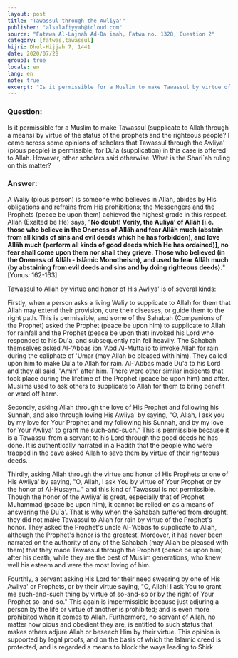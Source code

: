 ```yaml
---
layout: post
title: "Tawassul through the Awliya'"
publisher: "alsalafiyyah@icloud.com"
source: "Fatawa Al-Lajnah Ad-Da'imah, Fatwa no. 1328, Question 2"
category: [fatwas,tawassul]
hijri: Dhul-Hijjah 7, 1441
date: 2020/07/28
group3: true
locale: en
lang: en
note: true
excerpt: "Is it permissible for a Muslim to make Tawassul by virtue of the status of the prophets and the righteous people?"
---
```


### Question: 
Is it permissible for a Muslim to make Tawassul (supplicate to Allah through a means) by virtue of the status of the prophets and the righteous people? I came across some opinions of scholars that Tawassul through the Awliya' (pious people) is permissible, for Du'a (supplication) in this case is offered to Allah. However, other scholars said otherwise. What is the Shari`ah ruling on this matter?

### Answer:
A Waliy (pious person) is someone who believes in Allah, abides by His obligations and refrains from His prohibitions; the Messengers and the Prophets (peace be upon them) achieved the highest grade in this respect. Allah (Exalted be He) says, "**No doubt! Verily, the Auliyâ’ of Allâh [i.e. those who believe in the Oneness of Allâh and fear Allâh much (abstain from all kinds of sins and evil deeds which he has forbidden), and love Allâh much (perform all kinds of good deeds which He has ordained)], no fear shall come upon them nor shall they grieve. Those who believed (in the Oneness of Allâh - Islâmic Monotheism), and used to fear Allâh much (by abstaining from evil deeds and sins and by doing righteous deeds).**" [Yunus: 162-163]

Tawassul to Allah by virtue and honor of His Awliya' is of several kinds:

Firstly, when a person asks a living Waliy to supplicate to Allah for them that Allah may extend their provision, cure their diseases, or guide them to the right path. This is permissible, and some of the Sahabah (Companions of the Prophet) asked the Prophet (peace be upon him) to supplicate to Allah for rainfall and the Prophet (peace be upon that) invoked his Lord who responded to his Du'a, and subsequently rain fell heavily. The Sahabah themselves asked Al-'Abbas ibn 'Abd Al-Muttalib to invoke Allah for rain during the caliphate of 'Umar (may Allah be pleased with him). They called upon him to make Du'a to Allah for rain. Al-'Abbas made Du'a to his Lord and they all said, "Amin" after him. There were other similar incidents that took place during the lifetime of the Prophet (peace be upon him) and after. Muslims used to ask others to supplicate to Allah for them to bring benefit or ward off harm.

Secondly, asking Allah through the love of His Prophet and following his Sunnah, and also through loving His Awliya' by saying, "O, Allah, I ask you by my love for Your Prophet and my following his Sunnah, and by my love for Your Awliya' to grant me such-and-such." This is permissible because it is a Tawassul from a servant to his Lord through the good deeds he has done. It is authentically narrated in a Hadith that the people who were trapped in the cave asked Allah to save them by virtue of their righteous deeds.

Thirdly, asking Allah through the virtue and honor of His Prophets or one of His Awliya' by saying, "O, Allah, I ask You by virtue of Your Prophet or by the honor of Al-Husayn..." and this kind of Tawassul is not permissible. Though the honor of the Awliya' is great, especially that of Prophet Muhammad (peace be upon him), it cannot be relied on as a means of answering the Du`a'. That is why when the Sahabah suffered from drought, they did not make Tawassul to Allah for rain by virtue of the Prophet's honor. They asked the Prophet's uncle Al-'Abbas to supplicate to Allah, although the Prophet's honor is the greatest. Moreover, it has never been narrated on the authority of any of the Sahabah (may Allah be pleased with them) that they made Tawassul through the Prophet (peace be upon him) after his death, while they are the best of Muslim generations, who knew well his esteem and were the most loving of him.

Fourthly, a servant asking His Lord for their need swearing by one of His Awliya' or Prophets, or by their virtue saying, "O, Allah! I ask You to grant me such-and-such thing by virtue of so-and-so or by the right of Your Prophet so-and-so." This again is impermissible because just adjuring a person by the life or virtue of another is prohibited; and is even more prohibited when it comes to Allah. Furthermore, no servant of Allah, no matter how pious and obedient they are, is entitled to such status that makes others adjure Allah or beseech Him by their virtue. This opinion is supported by legal proofs, and on the basis of which the Islamic creed is protected, and is regarded a means to block the ways leading to Shirk.

